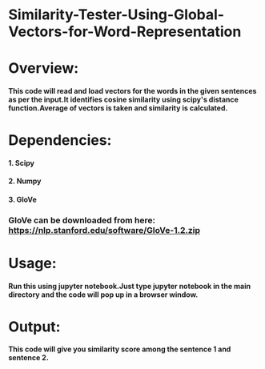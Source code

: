 # Similarity-Tester-Using-Global-Vectors-for-Word-Representation
# Overview:
#### This code will read and load vectors for the words in the given sentences as per the input.It identifies cosine similarity using scipy's distance function.Average of vectors is taken and similarity is calculated.
# Dependencies:
#### 1. Scipy
#### 2. Numpy
#### 3. GloVe
### GloVe can be downloaded from here: https://nlp.stanford.edu/software/GloVe-1.2.zip
# Usage:
#### Run this using jupyter notebook.Just type jupyter notebook in the main directory and the code will pop up in a browser window.
# Output:
#### This code will give you similarity score among the sentence 1 and sentence 2.



